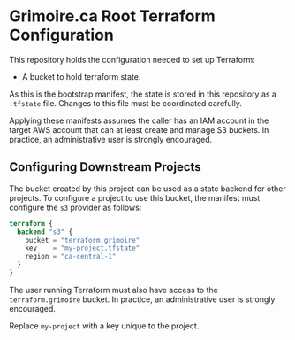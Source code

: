 # Grimoire.ca Root Terraform Configuration

This repository holds the configuration needed to set up Terraform:

* A bucket to hold terraform state.

As this is the bootstrap manifest, the state is stored in this repository as a `.tfstate` file. Changes to this file must be coordinated carefully.

Applying these manifests assumes the caller has an IAM account in the target AWS account that can at least create and manage S3 buckets. In practice, an administrative user is strongly encouraged.

## Configuring Downstream Projects

The bucket created by this project can be used as a state backend for other projects. To configure a project to use this bucket, the manifest must  configure the `s3` provider as follows:

```terraform
terraform {
  backend "s3" {
    bucket = "terraform.grimoire"
    key    = "my-project.tfstate"
    region = "ca-central-1"
  }
}
```

The user running Terraform must also have access to the `terraform.grimoire` bucket. In practice, an administrative user is strongly encouraged.

Replace `my-project` with a key unique to the project.
